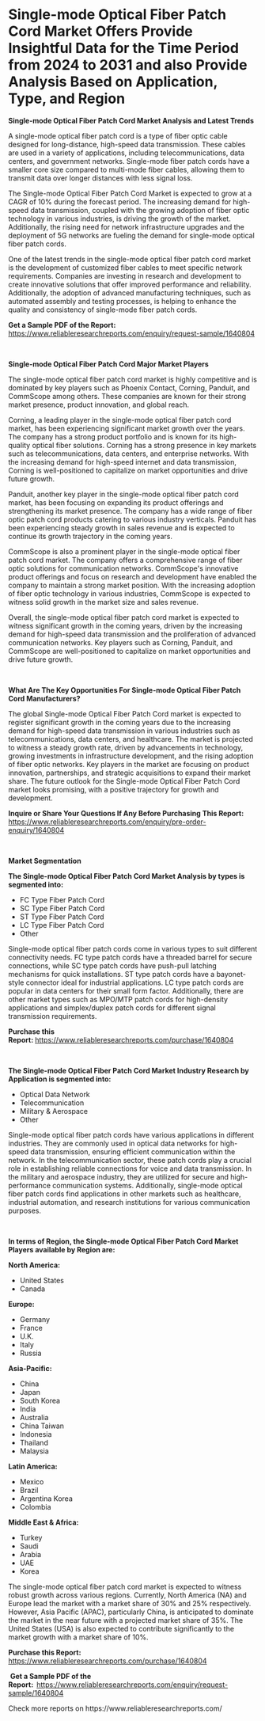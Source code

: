 <p><h1>Single-mode Optical Fiber Patch Cord Market Offers Provide Insightful Data for the Time Period from 2024 to 2031 and also Provide Analysis Based on Application, Type, and Region</h1></p><p><strong>Single-mode Optical Fiber Patch Cord Market Analysis and Latest Trends</strong></p>
<p><p>A single-mode optical fiber patch cord is a type of fiber optic cable designed for long-distance, high-speed data transmission. These cables are used in a variety of applications, including telecommunications, data centers, and government networks. Single-mode fiber patch cords have a smaller core size compared to multi-mode fiber cables, allowing them to transmit data over longer distances with less signal loss.</p><p>The Single-mode Optical Fiber Patch Cord Market is expected to grow at a CAGR of 10% during the forecast period. The increasing demand for high-speed data transmission, coupled with the growing adoption of fiber optic technology in various industries, is driving the growth of the market. Additionally, the rising need for network infrastructure upgrades and the deployment of 5G networks are fueling the demand for single-mode optical fiber patch cords.</p><p>One of the latest trends in the single-mode optical fiber patch cord market is the development of customized fiber cables to meet specific network requirements. Companies are investing in research and development to create innovative solutions that offer improved performance and reliability. Additionally, the adoption of advanced manufacturing techniques, such as automated assembly and testing processes, is helping to enhance the quality and consistency of single-mode fiber patch cords.</p></p>
<p><strong>Get a Sample PDF of the Report:&nbsp;</strong> <a href="https://www.reliableresearchreports.com/enquiry/request-sample/1640804">https://www.reliableresearchreports.com/enquiry/request-sample/1640804</a></p>
<p>&nbsp;</p>
<p><strong>Single-mode Optical Fiber Patch Cord Major Market Players</strong></p>
<p><p>The single-mode optical fiber patch cord market is highly competitive and is dominated by key players such as Phoenix Contact, Corning, Panduit, and CommScope among others. These companies are known for their strong market presence, product innovation, and global reach. </p><p>Corning, a leading player in the single-mode optical fiber patch cord market, has been experiencing significant market growth over the years. The company has a strong product portfolio and is known for its high-quality optical fiber solutions. Corning has a strong presence in key markets such as telecommunications, data centers, and enterprise networks. With the increasing demand for high-speed internet and data transmission, Corning is well-positioned to capitalize on market opportunities and drive future growth.</p><p>Panduit, another key player in the single-mode optical fiber patch cord market, has been focusing on expanding its product offerings and strengthening its market presence. The company has a wide range of fiber optic patch cord products catering to various industry verticals. Panduit has been experiencing steady growth in sales revenue and is expected to continue its growth trajectory in the coming years.</p><p>CommScope is also a prominent player in the single-mode optical fiber patch cord market. The company offers a comprehensive range of fiber optic solutions for communication networks. CommScope's innovative product offerings and focus on research and development have enabled the company to maintain a strong market position. With the increasing adoption of fiber optic technology in various industries, CommScope is expected to witness solid growth in the market size and sales revenue.</p><p>Overall, the single-mode optical fiber patch cord market is expected to witness significant growth in the coming years, driven by the increasing demand for high-speed data transmission and the proliferation of advanced communication networks. Key players such as Corning, Panduit, and CommScope are well-positioned to capitalize on market opportunities and drive future growth.</p></p>
<p>&nbsp;</p>
<p><strong>What Are The Key Opportunities For Single-mode Optical Fiber Patch Cord Manufacturers?</strong></p>
<p><p>The global Single-mode Optical Fiber Patch Cord market is expected to register significant growth in the coming years due to the increasing demand for high-speed data transmission in various industries such as telecommunications, data centers, and healthcare. The market is projected to witness a steady growth rate, driven by advancements in technology, growing investments in infrastructure development, and the rising adoption of fiber optic networks. Key players in the market are focusing on product innovation, partnerships, and strategic acquisitions to expand their market share. The future outlook for the Single-mode Optical Fiber Patch Cord market looks promising, with a positive trajectory for growth and development.</p></p>
<p><strong>Inquire or Share Your Questions If Any Before Purchasing This Report:</strong> <a href="https://www.reliableresearchreports.com/enquiry/pre-order-enquiry/1640804">https://www.reliableresearchreports.com/enquiry/pre-order-enquiry/1640804</a></p>
<p>&nbsp;</p>
<p><strong>Market Segmentation</strong></p>
<p><strong>The Single-mode Optical Fiber Patch Cord Market Analysis by types is segmented into:</strong></p>
<p><ul><li>FC Type Fiber Patch Cord</li><li>SC Type Fiber Patch Cord</li><li>ST Type Fiber Patch Cord</li><li>LC Type Fiber Patch Cord</li><li>Other</li></ul></p>
<p><p>Single-mode optical fiber patch cords come in various types to suit different connectivity needs. FC type patch cords have a threaded barrel for secure connections, while SC type patch cords have push-pull latching mechanisms for quick installations. ST type patch cords have a bayonet-style connector ideal for industrial applications. LC type patch cords are popular in data centers for their small form factor. Additionally, there are other market types such as MPO/MTP patch cords for high-density applications and simplex/duplex patch cords for different signal transmission requirements.</p></p>
<p><strong>Purchase this Report:&nbsp;</strong><a href="https://www.reliableresearchreports.com/purchase/1640804">https://www.reliableresearchreports.com/purchase/1640804</a></p>
<p>&nbsp;</p>
<p><strong>The Single-mode Optical Fiber Patch Cord Market Industry Research by Application is segmented into:</strong></p>
<p><ul><li>Optical Data Network</li><li>Telecommunication</li><li>Military & Aerospace</li><li>Other</li></ul></p>
<p><p>Single-mode optical fiber patch cords have various applications in different industries. They are commonly used in optical data networks for high-speed data transmission, ensuring efficient communication within the network. In the telecommunication sector, these patch cords play a crucial role in establishing reliable connections for voice and data transmission. In the military and aerospace industry, they are utilized for secure and high-performance communication systems. Additionally, single-mode optical fiber patch cords find applications in other markets such as healthcare, industrial automation, and research institutions for various communication purposes.</p></p>
<p>&nbsp;</p>
<p><strong>In terms of Region, the Single-mode Optical Fiber Patch Cord Market Players available by Region are:</strong></p>
<p>
    <p> <strong> North America: </strong>
        <ul>
            <li>United States</li>
            <li>Canada</li>
        </ul>
        </p> 
    <p> <strong> Europe: </strong>
        <ul>
            <li>Germany</li>
            <li>France</li>
            <li>U.K.</li>
            <li>Italy</li>
            <li>Russia</li>
        </ul>
        </p> 
    <p> <strong> Asia-Pacific: </strong>
        <ul>
            <li>China</li>
            <li>Japan</li>
            <li>South Korea</li>
            <li>India</li>
            <li>Australia</li>
            <li>China Taiwan</li>
            <li>Indonesia</li>
            <li>Thailand</li>
            <li>Malaysia</li>
        </ul>
        </p> 
    <p> <strong> Latin America: </strong>
        <ul>
            <li>Mexico</li>
            <li>Brazil</li>
            <li>Argentina Korea</li>
            <li>Colombia</li>
        </ul>
        </p> 
    <p> <strong> Middle East & Africa: </strong>
        <ul>
            <li>Turkey</li>
            <li>Saudi</li>
            <li>Arabia</li>
            <li>UAE</li>
            <li>Korea</li>
        </ul>
    </p>
    </p>
<p><p>The single-mode optical fiber patch cord market is expected to witness robust growth across various regions. Currently, North America (NA) and Europe lead the market with a market share of 30% and 25% respectively. However, Asia Pacific (APAC), particularly China, is anticipated to dominate the market in the near future with a projected market share of 35%. The United States (USA) is also expected to contribute significantly to the market growth with a market share of 10%.</p></p>
<p><strong>Purchase this Report: </strong><a href="https://www.reliableresearchreports.com/purchase/1640804">https://www.reliableresearchreports.com/purchase/1640804</a></p>
<p>&nbsp;<strong>Get a Sample PDF of the Report:&nbsp;&nbsp;</strong><a href="https://www.reliableresearchreports.com/enquiry/request-sample/1640804">https://www.reliableresearchreports.com/enquiry/request-sample/1640804</a></p>
<p><strong></strong></p>
<p>Check more reports on https://www.reliableresearchreports.com/</p>
